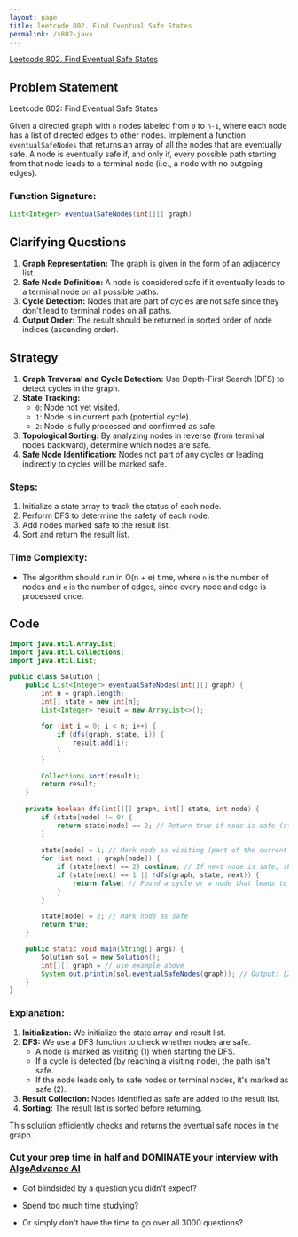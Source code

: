 ```yaml
---
layout: page
title: leetcode 802. Find Eventual Safe States
permalink: /s802-java
---
```

[Leetcode 802. Find Eventual Safe States](https://algoadvance.github.io/algoadvance/l802)
## Problem Statement
Leetcode 802: Find Eventual Safe States

Given a directed graph with `n` nodes labeled from `0` to `n-1`, where each node has a list of directed edges to other nodes. Implement a function `eventualSafeNodes` that returns an array of all the nodes that are eventually safe. A node is eventually safe if, and only if, every possible path starting from that node leads to a terminal node (i.e., a node with no outgoing edges).

### Function Signature:
```java
List<Integer> eventualSafeNodes(int[][] graph)
```

## Clarifying Questions
1. **Graph Representation:** The graph is given in the form of an adjacency list.
2. **Safe Node Definition:** A node is considered safe if it eventually leads to a terminal node on all possible paths.
3. **Cycle Detection:** Nodes that are part of cycles are not safe since they don't lead to terminal nodes on all paths.
4. **Output Order:** The result should be returned in sorted order of node indices (ascending order).

## Strategy
1. **Graph Traversal and Cycle Detection:** Use Depth-First Search (DFS) to detect cycles in the graph.
2. **State Tracking:**
    - `0`: Node not yet visited.
    - `1`: Node is in current path (potential cycle).
    - `2`: Node is fully processed and confirmed as safe.
3. **Topological Sorting:** By analyzing nodes in reverse (from terminal nodes backward), determine which nodes are safe.
4. **Safe Node Identification:** Nodes not part of any cycles or leading indirectly to cycles will be marked safe.

### Steps:
1. Initialize a state array to track the status of each node.
2. Perform DFS to determine the safety of each node.
3. Add nodes marked safe to the result list.
4. Sort and return the result list.

### Time Complexity:
- The algorithm should run in O(n + e) time, where `n` is the number of nodes and `e` is the number of edges, since every node and edge is processed once.

## Code

```java
import java.util.ArrayList;
import java.util.Collections;
import java.util.List;

public class Solution {
    public List<Integer> eventualSafeNodes(int[][] graph) {
        int n = graph.length;
        int[] state = new int[n];
        List<Integer> result = new ArrayList<>();
        
        for (int i = 0; i < n; i++) {
            if (dfs(graph, state, i)) {
                result.add(i);
            }
        }
        
        Collections.sort(result);
        return result;
    }
    
    private boolean dfs(int[][] graph, int[] state, int node) {
        if (state[node] != 0) {
            return state[node] == 2; // Return true if node is safe (state 2)
        }
        
        state[node] = 1; // Mark node as visiting (part of the current path)
        for (int next : graph[node]) {
            if (state[next] == 2) continue; // If next node is safe, skip it
            if (state[next] == 1 || !dfs(graph, state, next)) {
                return false; // Found a cycle or a node that leads to a cycle
            }
        }
        
        state[node] = 2; // Mark node as safe
        return true;
    }

    public static void main(String[] args) {
        Solution sol = new Solution();
        int[][] graph = // use example above
        System.out.println(sol.eventualSafeNodes(graph)); // Output: [2, 4, 5, 6]
    }
}
```

### Explanation:
1. **Initialization:** We initialize the state array and result list.
2. **DFS:** We use a DFS function to check whether nodes are safe.
    - A node is marked as visiting (1) when starting the DFS.
    - If a cycle is detected (by reaching a visiting node), the path isn't safe.
    - If the node leads only to safe nodes or terminal nodes, it's marked as safe (2).
3. **Result Collection:** Nodes identified as safe are added to the result list.
4. **Sorting:** The result list is sorted before returning.

This solution efficiently checks and returns the eventual safe nodes in the graph.


### Cut your prep time in half and DOMINATE your interview with [AlgoAdvance AI](https://algoAdvance.com)

- Got blindsided by a question you didn't expect?

- Spend too much time studying?

- Or simply don't have the time to go over all 3000 questions?

